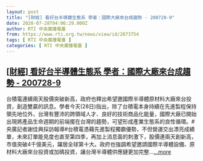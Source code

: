 ```yaml
---
layout: post
title: "[財經] 看好台半導體生態系 學者：國際大廠來台成趨勢 - 200728-9"
date: 2020-07-28T04:06:29.000Z
author: RTI 中央廣播電臺
from: https://www.rti.org.tw/news/view/id/2073754
tags: [ RTI 中央廣播電臺 ]
categories: [ RTI 中央廣播電臺 ]
---
```

<!--1595909189000-->
[[財經] 看好台半導體生態系 學者：國際大廠來台成趨勢 - 200728-9](https://www.rti.org.tw/news/view/id/2073754)
------

<div>
台積電連續兩天股價突破新高，政府也釋出希望邀國際半導體原材料大廠來台投資，創造雙贏的訊息。學者今天(28日)指出，除了台積電本身持續在先進製程保持領先地位外，台灣有豐沛的跨領域人才、良好的技術商品化能量，國際大廠已開始出現將產品生命週期的前端擺在台灣的趨勢，可望形成產業生態系的良性循環。#央廣記者謝佳興採訪報導#台積電憑藉先進製程獨霸優勢，不但營運交出漂亮成績單，未來訂單能見度也直至第四季，再加上消息面的刺激下，股價連兩天創新高，市值突破4千億美元，躍居全球第十大。政府也強調希望邀請國際半導體設備、原材料大廠來台投資或加碼投資，讓台灣半導體供應鏈更加完整...<a target="_blank" href="https://www.rti.org.tw/news/view/id/2073754">...more</a>
</div>
